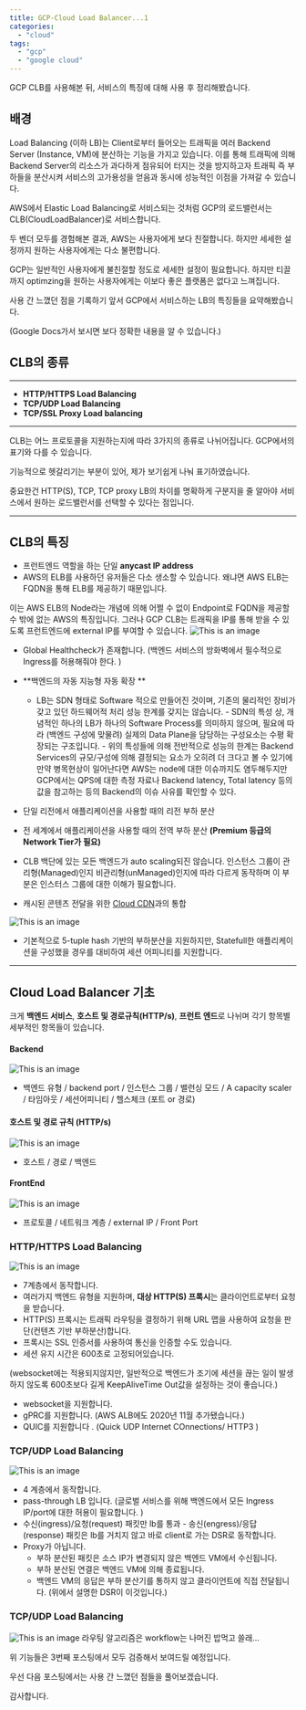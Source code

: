 ```yaml
---
title: GCP-Cloud Load Balancer...1
categories:
  - "cloud"
tags:
  - "gcp"
  - "google cloud"
---
```

GCP CLB를 사용해본 뒤,  서비스의 특징에 대해 사용 후 정리해봤습니다.



<!--more-->

## 배경

Load Balancing (이하 LB)는 Client로부터 들어오는 트래픽을 여러 Backend Server (Instance, VM)에 분산하는 기능을 가지고 있습니다. 이를 통해 트래픽에 의해 Backend Server의 리소스가 과다하게 점유되어 터지는 것을 방지하고자 트래픽 즉 부하들을 분산시켜 서비스의 고가용성을 얻음과 동시에 성능적인 이점을 가져갈 수 있습니다.

AWS에서 Elastic Load Balancing로 서비스되는 것처럼 GCP의 로드밸런서는 CLB(CloudLoadBalancer)로 서비스합니다.

두 벤더 모두를 경험해본 결과, AWS는 사용자에게 보다 친절합니다. 하지만 세세한 설정까지 원하는 사용자에게는 다소 불편합니다.

GCP는 일반적인 사용자에게 불친절할 정도로 세세한 설정이 필요합니다. 하지만 티끌까지 optimzing을 원하는 사용자에게는 이보다 좋은  플랫폼은 없다고 느껴집니다.

사용 간 느꼈던 점을 기록하기 앞서 GCP에서 서비스하는 LB의 특징들을 요약해봤습니다. 



(Google Docs가서 보시면 보다 정확한 내용을 알 수 있습니다.)


## CLB의 종류

----

- **HTTP/HTTPS Load Balancing**
- **TCP/UDP Load Balancing**
- **TCP/SSL Proxy Load balancing**
----

CLB는 어느 프로토콜을 지원하는지에 따라 3가지의 종류로 나뉘어집니다. GCP에서의 표기와 다를 수 있습니다.


기능적으로 헷갈리기는 부분이 있어, 제가 보기쉽게 나눠 표기하였습니다.

중요한건 HTTP(S), TCP, TCP proxy LB의 차이를 명확하게 구분지을 줄 알아야 서비스에서 원하는 로드밸런서를 선택할 수 있다는 점입니다.

---

## CLB의 특징

- 프런트엔드 역할을 하는 단일 **anycast IP address**
- AWS의 ELB를 사용하던 유저들은 다소 생소할 수 있습니다. 왜냐면 AWS ELB는 FQDN을 통해 ELB를 제공하기 때문입니다. 

이는 AWS ELB의 Node라는 개념에 의해 어쩔 수 없이 Endpoint로 FQDN을 제공할 수 밖에 없는 AWS의 특징입니다. 
    그러나 GCP CLB는 트래픽을 IP를 통해 받을 수 있도록 프런트엔드에 external IP를 부여할 수 있습니다.
![This is an image](/img/HC.jpg)

- Global Healthcheck가 존재합니다. (백엔드 서비스의 방화벽에서 필수적으로 Ingress를 허용해줘야 한다. )


- **백엔드의 자동 지능형 자동 확장 **

  - LB는 SDN 형태로 Software 적으로 만들어진 것이며, 기존의 물리적인 장비가 갖고 있던 하드웨어적 처리 성능 한계를 갖지는 않습니다.
    \- SDN의 특성 상, 개념적인 하나의 LB가 하나의 Software Process를 의미하지 않으며, 필요에 따라 (백엔드 구성에 맞물려) 실제의 Data Plane을 담당하는 구성요소는 수평 확장되는 구조입니다.
    \- 위의 특성들에 의해 전반적으로 성능의 한계는 Backend Services의 규모/구성에 의해 결정되는 요소가 오히려 더 크다고 볼 수 있기에 만약 병목현상이 일어난다면 AWS는 node에 대한 이슈까지도 염두해두지만 GCP에서는 QPS에 대한 측정 자료나 Backend latency, Total latency 등의 값을 참고하는 등의 Backend의 이슈 사유를 확인할 수 있다.


- 단일 리전에서 애플리케이션을 사용할 때의 리전 부하 분산 
- 전 세계에서 애플리케이션을 사용할 때의 전역 부하 분산 **(Premium 등급의 Network Tier가 필요)**
- CLB 백단에 있는 모든 백엔드가 auto scaling되진 않습니다.
인스턴스 그룹이 관리형(Managed)인지 비관리형(unManaged)인지에 따라 다르게 동작하며 이 부분은 인스터스 그룹에 대한 이해가 필요합니다.
- 캐시된 콘텐츠 전달을 위한 [Cloud CDN](https://cloud.google.com/cdn?hl=ko)과의 통합

![This is an image](/img/session_affi.jpg)


- 기본적으로 5-tuple hash 기반의 부하분산을 지원하지만, Statefull한 애플리케이션을 구성했을 경우를 대비하여 세션 어피니티를 지원합니다.

---

## Cloud Load Balancer 기초

크게 **백엔드 서비스**, **호스트 및 경로규칙(HTTP/s)**, **프런트 엔드**로 나뉘며 각기 항목별 세부적인 항목들이 있습니다.

#### Backend
![This is an image](/img/backend_1.JPG)


- 백엔드 유형 / backend port / 인스턴스 그룹 / 밸런싱 모드 / A capacity scaler / 타임아웃 / 세션어피니티 / 헬스체크 (포트 or 경로)


#### 호스트 및 경로 규칙 (HTTP/s)
![This is an image](/img/lb_host.jpg)


- 호스트 / 경로 / 백엔드


#### FrontEnd
![This is an image](/img/lb_front.jpg)


- 프로토콜 / 네트워크 계층 / external IP / Front Port

### HTTP/HTTPS Load Balancing
![This is an image](/img/HTTP_LB.jpg)

- 7계층에서 동작합니다.
- 여러가지 백엔드 유형을 지원하며,  **대상 HTTP(S) 프록시**는 클라이언트로부터 요청을 받습니다.
- HTTP(S) 프록시는 트래픽 라우팅을 결정하기 위해 URL 맵을 사용하여 요청을 판단(컨텐츠 기반 부하분산)합니다. 
- 프록시는 SSL 인증서를 사용하여 통신을 인증할 수도 있습니다.
- 세션 유지 시간은 600초로 고정되어있습니다. 

(websocket에는 적용되지않지만, 일반적으로 백엔드가 조기에 세션을 끊는 일이 발생하지 않도록 600초보다 길게 KeepAliveTime Out값을 설정하는 것이 좋습니다.)

- websocket을 지원합니다.
- gPRC를 지원합니다. (AWS ALB에도 2020년 11월 추가됐습니다.)
- QUIC를 지원합니다 . (Quick UDP Internet COnnections/ HTTP3 )



### TCP/UDP Load Balancing
![This is an image](/img/tcp_lb.jpg)

- 4 계층에서 동작합니다.
- pass-through LB 입니다. (글로벌 서비스를 위해 백엔드에서 모든 Ingress IP/port에 대한 허용이 필요합니다. )
- 수신(ingress)/요청(request) 패킷만 lb를 통과  - 송신(engress)/응답(response) 패킷은 lb를 거치지 않고 바로 client로 가는 DSR로 동작합니다.
- Proxy가 아닙니다. 
  - 부하 분산된 패킷은 소스 IP가 변경되지 않은 백엔드 VM에서 수신됩니다.
  - 부하 분산된 연결은 백엔드 VM에 의해 종료됩니다.
  - 백엔드 VM의 응답은 부하 분산기를 통하지 않고 클라이언트에 직접 전달됩니다. (위에서 설명한 DSR이 이것입니다.)

### TCP/UDP Load Balancing
![This is an image](/img/tcp_pr_lb.jpg)
라우팅  알고리즘은 workflow는
나머진 밥먹고 쓸래...





위 기능들은 3번째 포스팅에서 모두 검증해서 보여드릴 예정입니다.

우선 다음 포스팅에서는 사용 간 느꼈던 점들을 풀어보겠습니다.



감사합니다.